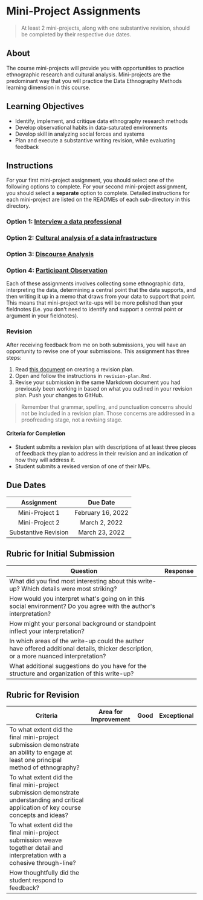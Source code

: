 # Mini-Project Assignments

> At least 2 mini-projects, along with one substantive revision, should be completed by their respective due dates.

## About

The course mini-projects will provide you with opportunities to practice ethnographic research and cultural analysis. Mini-projects are the predominant way that you will practice the Data Ethnography Methods learning dimension in this course. 

## Learning Objectives

* Identify, implement, and critique data ethnography research methods
* Develop observational habits in data-saturated environments
* Develop skill in analyzing social forces and systems
* Plan and execute a substantive writing revision, while evaluating feedback

## Instructions

For your first mini-project assignment, you should select one of the following options to complete. For your second mini-project assignment, you should select a **separate** option to complete. Detailed instructions for each mini-project are listed on the READMEs of each sub-directory in this directory. 

### Option 1: [Interview a data professional](interview)
### Option 2: [Cultural analysis of a data infrastructure](infrastructural-analysis)
### Option 3: [Discourse Analysis](discourse-analysis)
### Option 4: [Participant Observation](participant-observation)

Each of these assignments involves collecting some ethnographic data, interpreting the data, determining a central point that the data supports, and then writing it up in a memo that draws from your data to support that point. This means that mini-project write-ups will be more polished than your fieldnotes (i.e. you don't need to identify and support a central point or argument in your fieldnotes).

### Revision

After receiving feedback from me on both submissions, you will have an opportunity to revise one of your submissions. This assignment has three steps:

1. Read [this document](https://lsa.umich.edu/content/dam/sweetland-assets/sweetland-documents/teachingresources/SequencingandScaffoldingAssignments/Supplement3_HowtoWriteaRevisionPlan.pdf) on creating a revision plan. 
2. Open and follow the instructions in `revision-plan.Rmd`.
3. Revise your submission in the same Markdown document you had previously been working in based on what you outlined in your revision plan. Push your changes to GitHub. 

> Remember that grammar, spelling, and punctuation concerns should not be included in a revision plan. Those concerns are addressed in a proofreading stage, not a revising stage.

#### Criteria for Completion

* Student submits a revision plan with descriptions of at least three pieces of feedback they plan to address in their revision and an indication of how they will address it.
* Student submits a revised version of one of their MPs. 

## Due Dates

| Assignment           | Due Date          |
|:-----------------:|:-------------------:|
| Mini-Project 1 | February 16, 2022 |
| Mini-Project 2 | March 2, 2022     |
| Substantive Revision | March 23, 2022    |

## Rubric for Initial Submission

| Question                                                                                                                | Response |
|------------------------------|----------------------|
| What did you find most interesting about this write-up? Which details were most striking?                  |                      |
| How would you interpret what's going on in this social environment? Do you agree with the author's interpretation?                                                             |                      |
| How might your personal background or standpoint inflect your interpretation?                                                         |                      |
| In which areas of the write-up could the author have offered additional details, thicker description, or a more nuanced interpretation? |                      |
| What additional suggestions do you have for the structure and organization of this write-up? |                      |


## Rubric for Revision

| Criteria                                                                                                                | Area for Improvement | Good | Exceptional |
|------------------------------|----------------------|------|-------------|
| To what extent did the final mini-project submission demonstrate an ability to engage at least one principal method of ethnography?                   |                      |      |             |
| To what extent did the final mini-project submission demonstrate understanding and critical application of key course concepts and ideas?                                                              |                      |      |             |
| To what extent did the final mini-project submission weave together detail and interpretation with a cohesive through-line?                                                         |                      |      |             |
| How thoughtfully did the student respond to feedback? |                      |      |             |

